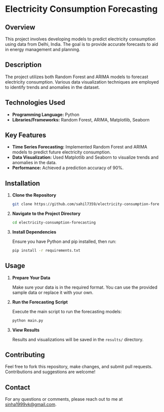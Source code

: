 # Electricity Consumption Forecasting

## Overview

This project involves developing models to predict electricity consumption using data from Delhi, India. The goal is to provide accurate forecasts to aid in energy management and planning.

## Description

The project utilizes both Random Forest and ARIMA models to forecast electricity consumption. Various data visualization techniques are employed to identify trends and anomalies in the dataset.

## Technologies Used

- **Programming Language:** Python
- **Libraries/Frameworks:** Random Forest, ARIMA, Matplotlib, Seaborn

## Key Features

- **Time Series Forecasting:** Implemented Random Forest and ARIMA models to predict future electricity consumption.
- **Data Visualization:** Used Matplotlib and Seaborn to visualize trends and anomalies in the data.
- **Performance:** Achieved a prediction accuracy of 90%.

## Installation

1. **Clone the Repository**

    ```bash
    git clone https://github.com/sahil7359/electricity-consumption-forecasting.git
    ```

2. **Navigate to the Project Directory**

    ```bash
    cd electricity-consumption-forecasting
    ```

3. **Install Dependencies**

    Ensure you have Python and pip installed, then run:

    ```bash
    pip install -r requirements.txt
    ```

## Usage

1. **Prepare Your Data**

    Make sure your data is in the required format. You can use the provided sample data or replace it with your own.

2. **Run the Forecasting Script**

    Execute the main script to run the forecasting models:

    ```bash
    python main.py
    ```

3. **View Results**

    Results and visualizations will be saved in the `results/` directory.

## Contributing

Feel free to fork this repository, make changes, and submit pull requests. Contributions and suggestions are welcome!


## Contact

For any questions or comments, please reach out to me at [sinha1999vk@gmail.com](mailto:sinha1999vk@gmail.com).


